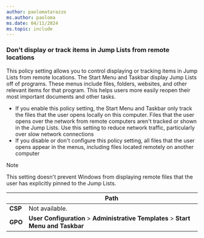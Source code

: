 ```yaml
---
author: paolomatarazzo
ms.author: paoloma
ms.date: 04/11/2024
ms.topic: include
---
```


### Don't display or track items in Jump Lists from remote locations

This policy setting allows you to control displaying or tracking items in Jump Lists from remote locations. The Start Menu and Taskbar display Jump Lists off of programs. These menus include files, folders, websites, and other relevant items for that program. This helps users more easily reopen their most important documents and other tasks.

- If you enable this policy setting, the Start Menu and Taskbar only track the files that the user opens locally on this computer. Files that the user opens over the network from remote computers aren't tracked or shown in the Jump Lists. Use this setting to reduce network traffic, particularly over slow network connections
- If you disable or don't configure this policy setting, all files that the user opens appear in the menus, including files located remotely on another computer

> [!NOTE]
> This setting doesn't prevent Windows from displaying remote files that the user has explicitly pinned to the Jump Lists.

|  | Path |
|--|--|
| **CSP** | Not available. |
| **GPO** | **User Configuration** > **Administrative Templates** > **Start Menu and Taskbar** |
